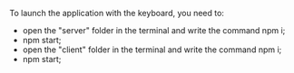 To launch the application with the keyboard, you need to:
- open the "server" folder in the terminal and write the command npm i; 
- npm start;
- open the "client" folder in the terminal and write the command npm i;
- npm start;
